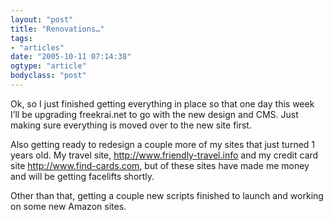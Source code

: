 ```yaml
---
layout: "post"
title: "Renovations…"
tags: 
- "articles"
date: "2005-10-11 07:14:38"
ogtype: "article"
bodyclass: "post"
---
```


Ok, so I just finished getting everything in place so that one day this week I’ll be upgrading freekrai.net to go with the new design and CMS. Just making sure everything is moved over to the new site first.

Also getting ready to redesign a couple more of my sites that just turned 1 years old. My travel site, http://www.friendly-travel.info and my credit card site http://www.find-cards.com, but of these sites have made me money and will be getting facelifts shortly.

Other than that, getting a couple new scripts finished to launch and working on some new Amazon sites.